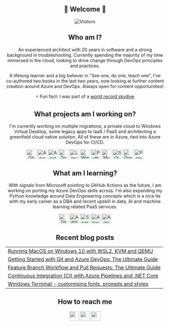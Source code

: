 <!--
**stevensnicole/stevensnicole** is a ✨ _special_ ✨ repository because its `README.md` (this file) appears on your GitHub profile.
-->
<h2 align="center">👋 Welcome 👋</h2>
<div align="center">
<img src="https://visitor-badge.glitch.me/badge?page_id=stevensnicole.stevensnicole" alt="Visitors">
</div>
<h2 align="center">Who am I?</h2>
<p align="center">
An experienced architect with 20 years in software and a strong background in troubleshooting. Currently spending the majority of my time immersed in the cloud, looking to drive change through DevOps principles and practices.
</p>

<p align="center">
A lifelong learner and a big believer in "See one, do one, teach one", I've co-authored two books in the last two years, now looking at further content creation around Azure and DevOps. Always open for content opportunities!
</p>

<p align="center">
⚡ Fun fact: I was part of a <a display:block;" href="https://www.guinnessworldrecords.com/world-records/most-people-to-tandem-parachute-in-24-hours">world record skydive</a>
</p>

<h2 align="center"> What projects am I working on?</h2>
<p align="center">
I'm currently working on multiple migrations; a private cloud to Windows Virtual Desktop, some legacy apps to IaaS / PaaS and architecting a greenfield cloud native solution. All of these are in Azure, tied into Azure DevOps for CI/CD.
</p>
<p align="center">
<img src="https://simpleicons.org/icons/git.svg" width="30" height="30" alt="Git">
<img src="https://simpleicons.org/icons/microsoftazure.svg" width="30" height="30" alt="Azure">
<img src="https://simpleicons.org/icons/azuredevops.svg" width="30" height="30" alt="Azure DevOps">
<img src="https://simpleicons.org/icons/docker.svg" width="30" height="30" alt="Docker">
<img src="https://simpleicons.org/icons/linux.svg" width="30" height="30" alt="Linux">
<img src="https://simpleicons.org/icons/windows.svg" width="30" height="30" alt="Windows Server">
<img src="https://simpleicons.org/icons/python.svg" width="30" height="30" alt="Python">
<img src="https://simpleicons.org/icons/mysql.svg" width="30" height="30" alt="MySQL">
<img src="https://simpleicons.org/icons/microsoftsqlserver.svg" width="30" height="30" alt="SQL Server">
<img src="https://simpleicons.org/icons/oracle.svg" width="30" height="30" alt="Oracle">
<img src="https://simpleicons.org/icons/powerbi.svg" width="30" height="30" alt="PowerBI">
</P>


<h2 align="center"> What am I learning?</h2>
<p align="center">
With signals from Microsoft pointing to GitHub Actions as the future, I am working on porting my Azure DevOps skills across. I'm also expanding my Python knowledge around Data Engineering concepts which is a nice tie with my early career as a DBA and recent upskill in data, AI and machine learning related PaaS services.
</p>
<p align="center">
<img src="https://simpleicons.org/icons/githubactions.svg" width="30" height="30" alt="GitHub Actions">
<img src="https://simpleicons.org/icons/amazonaws.svg" width="30" height="30" alt="AWS">
<img src="https://simpleicons.org/icons/apachespark.svg" width="30" height="30" alt="Spark">
<img src="https://simpleicons.org/icons/apacheairflow.svg" width="30" height="30" alt="Apache Airflow">
<img src="https://simpleicons.org/icons/ansible.svg" width="30" height="30" alt="Ansible">

<h2 align="center">Recent blog posts</h2>

<div align="center">
<table>
  <tr>
    <td><a href="https://dev.to/nicole/running-macos-on-windows-10-with-wsl2-kvm-and-qemu-21e1">Running MacOS on Windows 10 with WSL2, KVM and QEMU</a></td>
  </tr>
  <tr>
    <td><a href="https://cloudskills.io/blog/git-azure-devops">Getting Started with Git and Azure DevOps: The Ultimate Guide</a></td>
  </tr>
  <tr>
    <td><a href="https://cloudskills.io/blog/git-azure-devops-2">Feature Branch Workflow and Pull Requests: The Ultimate Guide</a></td>
  </tr>
  <tr>
    <td><a href="https://cloudskills.io/blog/ci-dotnet-core">Continuous Integration (CI) with Azure Pipelines and .NET Core</a></td>
  </tr>
  <tr>
    <td><a href="https://dev.to/nicole/windows-terminal-port-a-scheme-from-iterm2-customise-your-own-scheme-and-use-a-custom-font-fga">Windows Terminal - customising fonts, prompts and styles</a></td>
  </tr>
</table>
</div>

<h2 align="center">How to reach me</h2>
<p align="center">
<a href="https://linkedin.com/nicolestevens"><img src="https://simpleicons.org/icons/linkedin.svg" width="30" height="30" alt=""></a>
<a href="https://twitter.com/nicolesstevens"><img src="https://simpleicons.org/icons/twitter.svg" width="30" height="30" alt=""></a>
<a href="https://dev.to/nicole"><img src="https://simpleicons.org/icons/dev-dot-to.svg" width="30" height="30" alt=""></a>
</p>
